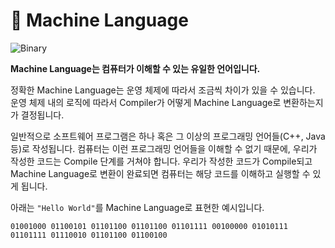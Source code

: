 # 📗  Machine Language

![Binary](https://s3.ap-northeast-2.amazonaws.com/bootcamp-prep-assets/images/languages.png)

**Machine Language는 컴퓨터가 이해할 수 있는 유일한 언어입니다.**

정확한 Machine Language는 운영 체제에 따라서 조금씩 차이가 있을 수 있습니다. 운영 체제 내의 로직에 따라서 Compiler가 어떻게 Machine Language로 변환하는지가 결정됩니다.

일반적으로 소프트웨어 프로그램은 하나 혹은 그 이상의 프로그래밍 언어들(C++, Java 등)로 작성됩니다. 컴퓨터는 이런 프로그래밍 언어들을 이해할 수 없기 때문에, 우리가 작성한 코드는 Compile 단계를 거쳐야 합니다. 우리가 작성한 코드가 Compile되고 Machine Language로 변환이 완료되면 컴퓨터는 해당 코드를 이해하고 실행할 수 있게 됩니다.

아래는 `"Hello World"`를 Machine Language로 표현한 예시입니다.

```
01001000 01100101 01101100 01101100 01101111 00100000 01010111 01101111 01110010 01101100 01100100
```
